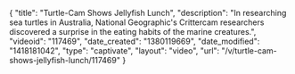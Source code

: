 {
    "title": "Turtle-Cam Shows Jellyfish Lunch",
    "description": "In researching sea turtles in Australia, National Geographic's Crittercam researchers discovered a surprise in the eating habits of the marine creatures.",
    "videoid": "117469",
    "date_created": "1380119669",
    "date_modified": "1418181042",
    "type": "captivate",
    "layout": "video",
    "url": "\/v\/turtle-cam-shows-jellyfish-lunch\/117469"
}